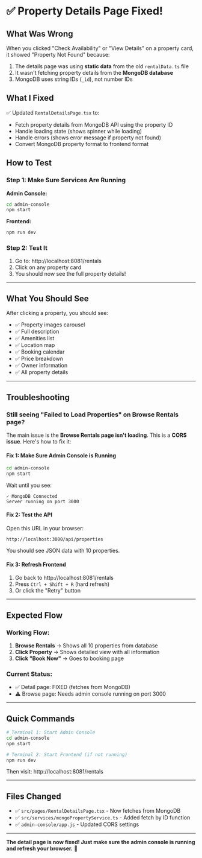 # ✅ Property Details Page Fixed!

## What Was Wrong

When you clicked "Check Availability" or "View Details" on a property card, it showed "Property Not Found" because:

1. The details page was using **static data** from the old `rentalData.ts` file
2. It wasn't fetching property details from the **MongoDB database**
3. MongoDB uses string IDs (`_id`), not number IDs

## What I Fixed

✅ Updated `RentalDetailsPage.tsx` to:
- Fetch property details from MongoDB API using the property ID
- Handle loading state (shows spinner while loading)
- Handle errors (shows error message if property not found)
- Convert MongoDB property format to frontend format

## How to Test

### Step 1: Make Sure Services Are Running

**Admin Console:**
```bash
cd admin-console
npm start
```

**Frontend:**
```bash
npm run dev
```

### Step 2: Test It

1. Go to: http://localhost:8081/rentals
2. Click on any property card
3. You should now see the full property details!

---

## What You Should See

After clicking a property, you should see:
- ✅ Property images carousel
- ✅ Full description
- ✅ Amenities list
- ✅ Location map
- ✅ Booking calendar
- ✅ Price breakdown
- ✅ Owner information
- ✅ All property details

---

## Troubleshooting

### Still seeing "Failed to Load Properties" on Browse Rentals page?

The main issue is the **Browse Rentals page isn't loading**. This is a **CORS issue**. Here's how to fix it:

#### Fix 1: Make Sure Admin Console is Running
```bash
cd admin-console
npm start
```

Wait until you see:
```
✓ MongoDB Connected
Server running on port 3000
```

#### Fix 2: Test the API
Open this URL in your browser:
```
http://localhost:3000/api/properties
```

You should see JSON data with 10 properties.

#### Fix 3: Refresh Frontend
1. Go back to http://localhost:8081/rentals
2. Press `Ctrl + Shift + R` (hard refresh)
3. Or click the "Retry" button

---

## Expected Flow

### Working Flow:
1. **Browse Rentals** → Shows all 10 properties from database
2. **Click Property** → Shows detailed view with all information
3. **Click "Book Now"** → Goes to booking page

### Current Status:
- ✅ Detail page: FIXED (fetches from MongoDB)
- ⚠️ Browse page: Needs admin console running on port 3000

---

## Quick Commands

```bash
# Terminal 1: Start Admin Console
cd admin-console
npm start

# Terminal 2: Start Frontend (if not running)
npm run dev
```

Then visit: http://localhost:8081/rentals

---

## Files Changed

- ✅ `src/pages/RentalDetailsPage.tsx` - Now fetches from MongoDB
- ✅ `src/services/mongoPropertyService.ts` - Added fetch by ID function
- ✅ `admin-console/app.js` - Updated CORS settings

---

**The detail page is now fixed! Just make sure the admin console is running and refresh your browser.** 🎉

